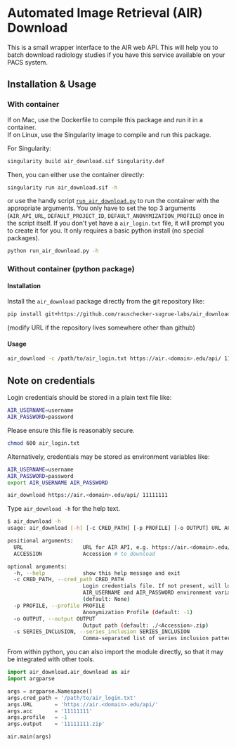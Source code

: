 # Automated Image Retrieval (AIR) Download

This is a small wrapper interface to the AIR web API. This will help you to batch download radiology studies if you have this service available on your PACS system.

## Installation & Usage

### With container
If on Mac, use the Dockerfile to compile this package and run it in a container.  
If on Linux, use the Singularity image to compile and run this package.

For Singularity:
```bash
singularity build air_download.sif Singularity.def
```
Then, you can either use the container directly:
```bash
singularity run air_download.sif -h
```
or use the handy script [`run_air_download.py`](run_air_download.py) to run the container with the appropriate arguments. You only have to set the top 3 arguments (`AIR_API_URL`, `DEFAULT_PROJECT_ID`, `DEFAULT_ANONYMIZATION_PROFILE`) once in the script itself. If you don't yet have a `air_login.txt` file, it will prompt you to create it for you. It only requires a basic python install (no special packages).
```bash
python run_air_download.py -h
```

### Without container (python package)
#### Installation
Install the `air_download` package directly from the git repository like:

```bash
pip install git+https://github.com/rauschecker-sugrue-labs/air_download
```

(modify URL if the repository lives somewhere other than github)

#### Usage
```bash
air_download -c /path/to/air_login.txt https://air.<domain>.edu/api/ 11111111
```

## Note on credentials
Login credentials should be stored in a plain text file like:

```bash
AIR_USERNAME=username
AIR_PASSWORD=password
```

Please ensure this file is reasonably secure.

```bash
chmod 600 air_login.txt
```

Alternatively, credentials may be stored as environment variables like:

```bash
AIR_USERNAME=username
AIR_PASSWORD=password
export AIR_USERNAME AIR_PASSWORD

air_download https://air.<domain>.edu/api/ 11111111
```

Type `air_download -h` for the help text.

```bash
$ air_download -h
usage: air_download [-h] [-c CRED_PATH] [-p PROFILE] [-o OUTPUT] URL ACCESSION

positional arguments:
  URL                   URL for AIR API, e.g. https://air.<domain>.edu/api/
  ACCESSION             Accession # to download

optional arguments:
  -h, --help            show this help message and exit
  -c CRED_PATH, --cred_path CRED_PATH
                        Login credentials file. If not present, will look for
                        AIR_USERNAME and AIR_PASSWORD environment variables.
                        (default: None)
  -p PROFILE, --profile PROFILE
                        Anonymization Profile (default: -1)
  -o OUTPUT, --output OUTPUT
                        Output path (default: ./<Accession>.zip)
  -s SERIES_INCLUSION, --series_inclusion SERIES_INCLUSION
                        Comma-separated list of series inclusion patterns (case insensitive, 'or' logic). Example for T1 type series: 't1,spgr,bravo,mpr' (default: None)
```

From within python, you can also import the module directly, so that it may be integrated with other tools.

```python
import air_download.air_download as air
import argparse

args = argparse.Namespace()
args.cred_path = '/path/to/air_login.txt'
args.URL       = 'https://air.<domain>.edu/api/'
args.acc       = '11111111'
args.profile   = -1
args.output    = '11111111.zip'

air.main(args)
```
